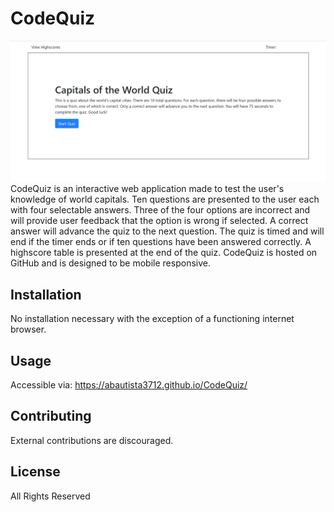 # CodeQuiz

![CodeQuiz_Screensho](./assets/images/CodeQuizScreenshot.PNG?raw=true "Code Quiz")
CodeQuiz is an interactive web application made to test the user's knowledge of world capitals. Ten questions are presented to the user each with four selectable answers. Three of the four options are incorrect and will provide user feedback that the option is wrong if selected. A correct answer will advance the quiz to the next question. The quiz is timed and will end if the timer ends or if ten questions have been answered correctly. A highscore table is presented at the end of the quiz. CodeQuiz is hosted on GitHub and is designed to be mobile responsive.

## Installation

No installation necessary with the exception of a functioning internet browser.

## Usage

Accessible via:
https://abautista3712.github.io/CodeQuiz/

## Contributing

External contributions are discouraged.

## License

All Rights Reserved
